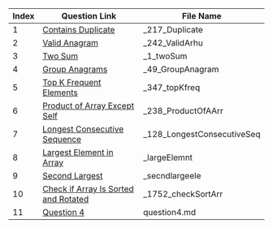 | Index | Question Link | File Name |
|-------|--------------|-----------|
|   1   | [Contains Duplicate](https://leetcode.com/problems/contains-duplicate/description/) | _217_Duplicate |
|   2   | [Valid Anagram](https://leetcode.com/problems/valid-anagram/description/) | _242_ValidArhu |
|   3   | [Two Sum](https://leetcode.com/problems/two-sum/description/) | _1_twoSum |
|   4   | [Group Anagrams](https://leetcode.com/problems/group-anagrams/description/) | _49_GroupAnagram |
|   5   | [Top K Frequent Elements](https://leetcode.com/problems/top-k-frequent-elements/description/) | _347_topKfreq |
|   6   | [Product of Array Except Self](https://leetcode.com/problems/product-of-array-except-self/description/) | _238_ProductOfAArr |
|   7   | [Longest Consecutive Sequence](https://leetcode.com/problems/longest-consecutive-sequence/description/) | _128_LongestConsecutiveSeq |
|   8   | [Largest Element in Array](https://www.geeksforgeeks.org/problems/largest-element-in-array4009/0) | _largeElemnt |
|   9   | [Second Largest ](https://www.geeksforgeeks.org/problems/second-largest3735/1) | _secndlargeele |
|   10   | [Check if Array Is Sorted and Rotated](https://leetcode.com/problems/check-if-array-is-sorted-and-rotated/description/) | _1752_checkSortArr |
|   11   | [Question 4](https://www.example.com/question4) | question4.md |